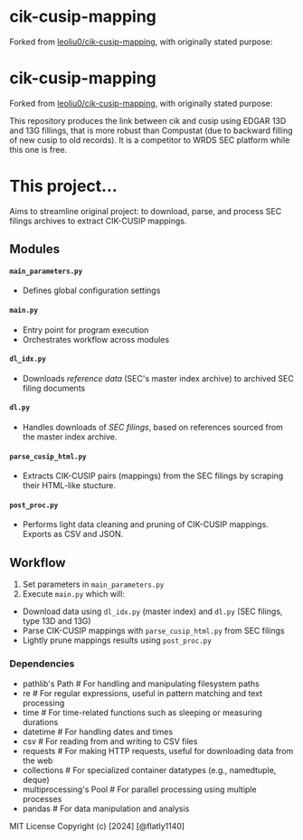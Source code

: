 # cik-cusip-mapping
Forked from [leoliu0/cik-cusip-mapping](https://github.com/leoliu0/cik-cusip-mapping), with originally stated purpose:
# cik-cusip-mapping
Forked from [leoliu0/cik-cusip-mapping](https://github.com/leoliu0/cik-cusip-mapping), with originally stated purpose:

This repository produces the link between cik and cusip using EDGAR 13D and 13G fillings, that is more robust than Compustat (due to backward filling of new cusip to old records). It is a competitor to WRDS SEC platform while this one is free.

# This project...
Aims to streamline original project: to download, parse, and process SEC filings archives to extract CIK-CUSIP mappings.

## Modules

#### `main_parameters.py`
- Defines global configuration settings

#### `main.py`
- Entry point for program execution
- Orchestrates workflow across modules

#### `dl_idx.py`
- Downloads _reference data_ (SEC's master index archive) to archived SEC filing documents

#### `dl.py`
- Handles downloads of _SEC filings_, based on references sourced from the master index archive. 

#### `parse_cusip_html.py`
- Extracts CIK-CUSIP pairs (mappings) from the SEC filings by scraping their HTML-like stucture.

#### `post_proc.py`
- Performs light data cleaning and pruning of CIK-CUSIP mappings. Exports as CSV and JSON.

## Workflow
1) Set parameters in `main_parameters.py`
2) Execute `main.py` which will:
  - Download data using `dl_idx.py` (master index) and `dl.py` (SEC filings, type 13D and 13G)
  - Parse CIK-CUSIP mappings with `parse_cusip_html.py` from SEC filings
  - Lightly prune mappings results using `post_proc.py`

### Dependencies
- pathlib's Path  # For handling and manipulating filesystem paths
- re  # For regular expressions, useful in pattern matching and text processing
- time  # For time-related functions such as sleeping or measuring durations
- datetime  # For handling dates and times
- csv  # For reading from and writing to CSV files
- requests  # For making HTTP requests, useful for downloading data from the web
- collections  # For specialized container datatypes (e.g., namedtuple, deque)
- multiprocessing's Pool  # For parallel processing using multiple processes
- pandas  # For data manipulation and analysis

MIT License
Copyright (c) [2024] [@flatly1140]